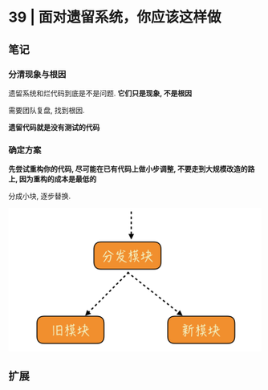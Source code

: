 # 39 | 面对遗留系统，你应该这样做

## 笔记

### 分清现象与根因

遗留系统和烂代码到底是不是问题. **它们只是现象, 不是根因**

需要团队复盘, 找到根因.

**遗留代码就是没有测试的代码**

### 确定方案

**先尝试重构你的代码, 尽可能在已有代码上做小步调整, 不要走到大规模改造的路上, 因为重构的成本是最低的**

分成小块, 逐步替换.

![](./img/39_01.png)

## 扩展